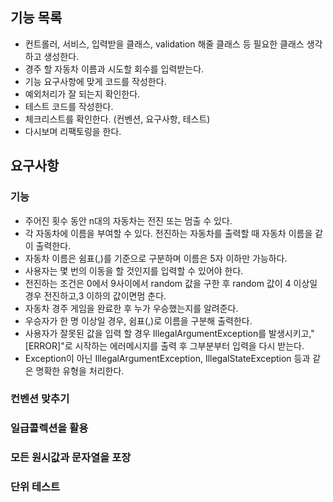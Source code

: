 ## 기능 목록
* 컨트롤러, 서비스, 입력받을 클래스, validation 해줄 클래스 등 필요한 클래스 생각하고 생성한다.
* 경주 할 자동차 이름과 시도할 회수를 입력받는다.
* 기능 요구사항에 맞게 코드를 작성한다.
* 예외처리가 잘 되는지 확인한다.
* 테스트 코드를 작성한다.
* 체크리스트를 확인한다. (컨벤션, 요구사항, 테스트)
* 다시보며 리팩토링을 한다.

## 요구사항

### 기능
* 주어진 횟수 동안 n대의 자동차는 전진 또는 멈출 수 있다.
* 각 자동차에 이름을 부여할 수 있다. 전진하는 자동차를 출력할 때 자동차 이름을 같이 출력한다.
* 자동차 이름은 쉼표(,)를 기준으로 구분하며 이름은 5자 이하만 가능하다.
* 사용자는 몇 번의 이동을 할 것인지를 입력할 수 있어야 한다.
* 전진하는 조건은 0에서 9사이에서 random 값을 구한 후 random 값이 4 이상일 경우 전진하고,3 이하의 값이면멈 춘다.
* 자동차 경주 게임을 완료한 후 누가 우승했는지를 알려준다.
* 우승자가 한 명 이상일 경우, 쉼표(,)로 이름을 구분해 출력한다.
* 사용자가 잘못된 값을 입력 할 경우 IllegalArgumentException를 발생시키고,"[ERROR]"로 시작하는 에러메시지를 출력 후 그부분부터 입력을 다시 받는다.
* Exception이 아닌 IllegalArgumentException, IllegalStateException 등과 같은 명확한 유형을 처리한다.

### 컨벤션 맞추기
### 일급콜렉션을 활용
### 모든 원시값과 문자열을 포장
### 단위 테스트

